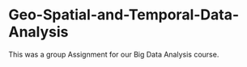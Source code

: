# Geo-Spatial-and-Temporal-Data-Analysis

This was a group Assignment for our Big Data Analysis course.
